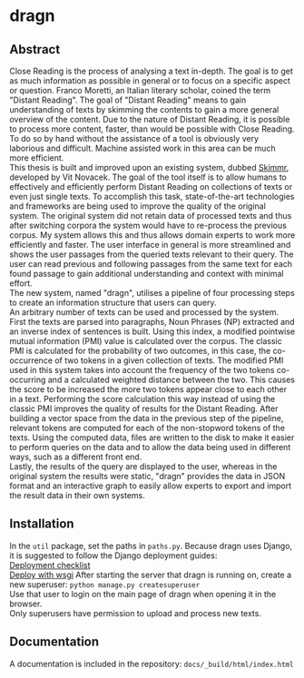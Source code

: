 # dragn
## Abstract
Close Reading is the process of analysing a text in-depth. The goal is to get as much information as possible in general or to focus on a specific aspect or question. Franco Moretti, an Italian literary scholar, coined the term "Distant Reading". The goal of "Distant Reading" means to gain understanding of texts by skimming the contents to gain a more general overview of the content. Due to the nature of Distant Reading, it is possible to process more content, faster, than would be possible with Close Reading. To do so by hand without the assistance of a tool is obviously very laborious and difficult. Machine assisted work in this area can be much more efficient.<br/>
This thesis is built and improved upon an existing system, dubbed [Skimmr](https://github.com/vitnov/SKIMMR), developed by Vit Novacek. The goal of the tool itself is to allow humans to effectively and efficiently perform Distant Reading on collections of texts or even just single texts. To accomplish this task, state-of-the-art technologies and frameworks are being used to improve the quality of the original system. The original system did not retain data of processed texts and thus after switching corpora the system would have to re-process the previous corpus. My system allows this and thus allows domain experts to work more efficiently and faster. The user interface in general is more streamlined and shows the user passages from the queried texts relevant to their query. The user can read previous and following passages from the same text for each found passage to gain additional understanding and context with minimal effort.<br/>
The new system, named "dragn", utilises a pipeline of four processing steps to create an information structure that users can query.<br/>
An arbitrary number of texts can be used and processed by the system. First the texts are parsed into paragraphs, Noun Phrases (NP) extracted and an inverse index of sentences is built. Using this index, a modified pointwise mutual information (PMI) value is calculated over the corpus. The classic PMI is calculated for the probability of two outcomes, in this case, the co-occurrence of two tokens in a given collection of texts. The modified PMI used in this system takes into account the frequency of the two tokens co-occurring and a calculated weighted distance between the two. This causes the score to be increased the more two tokens appear close to each other in a text. Performing the score calculation this way instead of using the classic PMI improves the quality of results for the Distant Reading. After building a vector space from the data in the previous step of the pipeline, relevant tokens are computed for each of the non-stopword tokens of the texts. Using the computed data, files are written to the disk to make it easier to perform queries on the data and to allow the data being used in different ways, such as a different front end.<br/>
Lastly, the results of the query are displayed to the user, whereas in the original system the results were static, "dragn" provides the data in JSON format and an interactive graph to easily allow experts to export and import the result data in their own systems.

## Installation
In the `util` package, set the paths in `paths.py`. Because dragn uses Django, it is suggested to follow the Django deployment guides:<br/>
[Deployment checklist](https://docs.djangoproject.com/en/1.11/howto/deployment/checklist/)<br/>
[Deploy with wsgi](https://docs.djangoproject.com/en/1.11/howto/deployment/wsgi/)
After starting the server that dragn is running on, create a new superuser:
`python manage.py createsuperuser`<br/>
Use that user to login on the main page of dragn when opening it in the browser.<br/>
Only superusers have permission to upload and process new texts.


## Documentation
A documentation is included in the repository:
`docs/_build/html/index.html`
